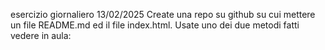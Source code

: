 esercizio giornaliero 13/02/2025
Create una repo su github su cui mettere un file README.md ed il file index.html. Usate uno dei due metodi fatti vedere in aula:
